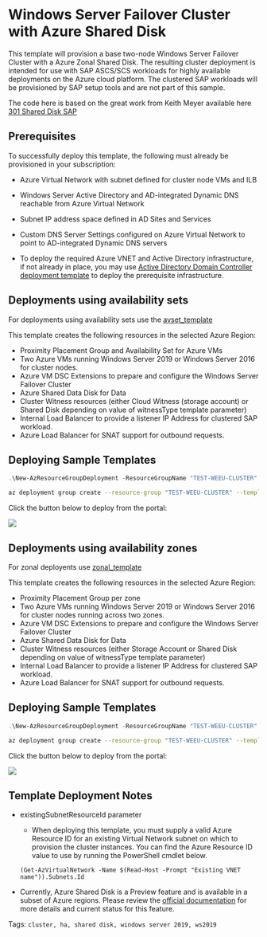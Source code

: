 # Windows Server Failover Cluster with Azure Shared Disk
This template will provision a base two-node Windows Server Failover Cluster with a Azure Zonal Shared Disk. The resulting cluster deployment is intended for use with SAP ASCS/SCS workloads for highly available deployments on the Azure cloud platform. The clustered SAP workloads will be provisioned by SAP setup tools and are not part of this sample.

The code here is based on the great work from Keith Meyer available here [301 Shared Disk SAP](https://github.com/robotechredmond/301-shared-disk-sap)

## Prerequisites

To successfully deploy this template, the following must already be provisioned in your subscription:

+ Azure Virtual Network with subnet defined for cluster node VMs and ILB
+ Windows Server Active Directory and AD-integrated Dynamic DNS reachable from Azure Virtual Network
+ Subnet IP address space defined in AD Sites and Services
+ Custom DNS Server Settings configured on Azure Virtual Network to point to AD-integrated Dynamic DNS servers

+ To deploy the required Azure VNET and Active Directory infrastructure, if not already in place, you may use [Active Directory Domain Controller deployment template](https://github.com/Azure/azure-quickstart-templates/tree/master/application-workloads/active-directory/active-directory-new-domain-ha-2-dc) to deploy the prerequisite infrastructure.

## Deployments using availability sets

For deployments using availability sets use the [avset_template](./avset_template.json)

This template creates the following resources in the selected Azure Region:

+ Proximity Placement Group and Availability Set for Azure VMs
+ Two Azure VMs running Windows Server 2019 or Windows Server 2016 for cluster nodes.
+ Azure VM DSC Extensions to prepare and configure the Windows Server Failover Cluster
+ Azure Shared Data Disk for Data
+ Cluster Witness resources (either Cloud Witness (storage account) or Shared Disk depending on value of witnessType template parameter)
+ Internal Load Balancer to provide a listener IP Address for clustered SAP workload.
+ Azure Load Balancer for SNAT support for outbound requests.

## Deploying Sample Templates

```PowerShell
.\New-AzResourceGroupDeployment -ResourceGroupName "TEST-WEEU-CLUSTER" -TemplateFile .\avset_template.json  -name "AVset_Deployment"
```

```bash
az deployment group create --resource-group "TEST-WEEU-CLUSTER" --template-file avset_template.json --name "AvSet_Deployment"
```

Click the button below to deploy from the portal:

<a href="https://portal.azure.com/#create/Microsoft.Template/uri/https%3A%2F%2Fraw.githubusercontent.com%2FAzure%2FSAP-on-Azure-Scripts-and-Utilities%2Fmain%2FSharedDiskSamples%2Favset_template.json" target="_blank">
    <img src="http://azuredeploy.net/deploybutton.png"/>
</a>


## Deployments using availability zones

For zonal deployents use [zonal_template](./zonal_template.json)

This template creates the following resources in the selected Azure Region:

+ Proximity Placement Group per zone
+ Two Azure VMs running Windows Server 2019 or Windows Server 2016 for cluster nodes running across two zones.
+ Azure VM DSC Extensions to prepare and configure the Windows Server Failover Cluster
+ Azure Shared Data Disk for Data
+ Cluster Witness resources (either Storage Account or Shared Disk depending on value of witnessType template parameter)
+ Internal Load Balancer to provide a listener IP Address for clustered SAP workload.
+ Azure Load Balancer for SNAT support for outbound requests.

## Deploying Sample Templates

```PowerShell
.\New-AzResourceGroupDeployment -ResourceGroupName "TEST-WEEU-CLUSTER" -TemplateFile .\zonal_template.json  -name "Zonal_Deployment"
```

```bash
az deployment group create --resource-group "TEST-WEEU-CLUSTER" --template-file zonal_template.json --name "Zonal_Deployment"
```

Click the button below to deploy from the portal:

<a href="https://portal.azure.com/#create/Microsoft.Template/uri/https%3A%2F%2Fraw.githubusercontent.com%2FAzure%2FSAP-on-Azure-Scripts-and-Utilities%2Fmain%2FSharedDiskSamples%2Fzonal_template.json" target="_blank">
    <img src="http://azuredeploy.net/deploybutton.png"/>
</a>

## Template Deployment Notes

+ existingSubnetResourceId parameter
    + When deploying this template, you must supply a valid Azure Resource ID for an existing Virtual Network subnet on which to provision the cluster instances.  You can find the Azure Resource ID value to use by running the PowerShell cmdlet below.

    `(Get-AzVirtualNetwork -Name $(Read-Host -Prompt "Existing VNET name")).Subnets.Id`


+   Currently, Azure Shared Disk is a Preview feature and is available in a subset of Azure regions. Please review the <a href="https://docs.microsoft.com/en-us/azure/virtual-machines/windows/disks-shared-enable">official documentation</a> for more details and current status for this feature.

Tags: ``cluster, ha, shared disk, windows server 2019, ws2019``